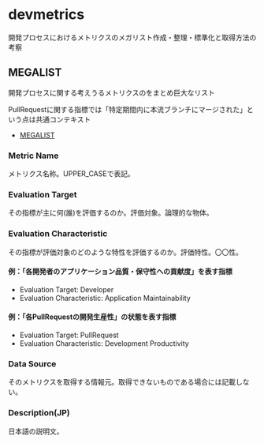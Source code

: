 # devmetrics

開発プロセスにおけるメトリクスのメガリスト作成・整理・標準化と取得方法の考察

## MEGALIST

開発プロセスに関する考えうるメトリクスのをまとめ巨大なリスト

PullRequestに関する指標では「特定期間内に本流ブランチにマージされた」という点は共通コンテキスト

- [MEGALIST](./MEGALIST.tsv)

### Metric Name

メトリクス名称。UPPER_CASEで表記。

### Evaluation Target

その指標が主に何(誰)を評価するのか。評価対象。論理的な物体。

### Evaluation Characteristic

その指標が評価対象のどのような特性を評価するのか。評価特性。〇〇性。

#### 例：「各開発者のアプリケーション品質・保守性への貢献度」を表す指標

- Evaluation Target: Developer
- Evaluation Characteristic: Application Maintainability

#### 例：「各PullRequestの開発生産性」の状態を表す指標

- Evaluation Target: PullRequest
- Evaluation Characteristic: Development Productivity

### Data Source

そのメトリクスを取得する情報元。取得できないものである場合には記載しない。

### Description(JP)

日本語の説明文。